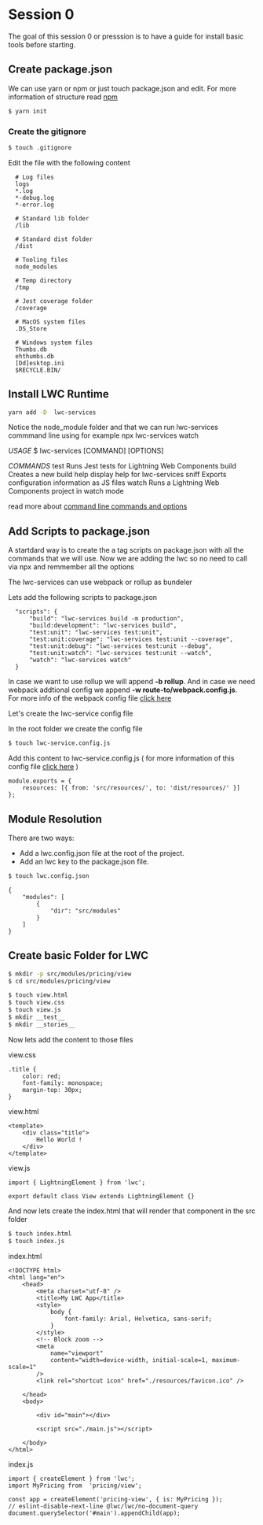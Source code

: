 # Session 0
The goal of this session 0 or presssion is to have a guide for install basic tools before starting.


## Create package.json 
We can use yarn or npm or just touch package.json and edit. For more information of structure read [npm](https://docs.npmjs.com/cli/v7/configuring-npm/package-json#engines)

```bash
$ yarn init
```

### Create the gitignore
```bash
$ touch .gitignore
```

Edit the file with the following content
```
  # Log files
  logs
  *.log
  *-debug.log
  *-error.log

  # Standard lib folder
  /lib

  # Standard dist folder
  /dist

  # Tooling files
  node_modules

  # Temp directory
  /tmp

  # Jest coverage folder
  /coverage

  # MacOS system files
  .DS_Store

  # Windows system files
  Thumbs.db
  ehthumbs.db
  [Dd]esktop.ini
  $RECYCLE.BIN/
```

## Install LWC Runtime

```bash
yarn add -D  lwc-services
```

Notice the node_module folder and that we can run lwc-services commmand line using for example npx lwc-services watch

*USAGE*
  $ lwc-services [COMMAND] [OPTIONS]

*COMMANDS*
  test  Runs Jest tests for Lightning Web Components
  build  Creates a new build
  help   display help for lwc-services
  sniff  Exports configuration information as JS files
  watch  Runs a Lightning Web Components project in watch mode

read more about [command line commands and options](https://github.com/muenzpraeger/create-lwc-app)



## Add Scripts to package.json

A startdard way is to create the a tag scripts on package.json with all the commands that we will use. Now we are adding the lwc so no need to call via npx and remmember all the options


The lwc-services can use webpack or rollup as bundeler

Lets add the following scripts to package.json
```
  "scripts": {
      "build": "lwc-services build -m production",
      "build:development": "lwc-services build",
      "test:unit": "lwc-services test:unit",
      "test:unit:coverage": "lwc-services test:unit --coverage",
      "test:unit:debug": "lwc-services test:unit --debug",
      "test:unit:watch": "lwc-services test:unit --watch",
      "watch": "lwc-services watch"
  }
```


In case we want to use rollup we will append **-b rollup**. And in case we need webpack addtional config we append **-w route-to/webpack.config.js**.  
For more info of the webpack config file [click here](https://developers.google.com/web/tools/workbox/modules/workbox-webpack-plugin) 

Let's create the lwc-service config file

In the root folder we create the config file

```bash
$ touch lwc-service.config.js
```

Add this content to lwc-service.config.js ( for more information of this config file [click here](https://github.com/muenzpraeger/create-lwc-app/blob/main/packages/lwc-services/example/lwc-services.config.js) )

```
module.exports = {
    resources: [{ from: 'src/resources/', to: 'dist/resources/' }]
};
```

## Module Resolution
There are two ways: 

- Add a lwc.config.json file at the root of the project.
- Add an lwc key to the package.json file.


```bash
$ touch lwc.config.json
```

```
{
    "modules": [
        {
            "dir": "src/modules"
        }
    ]
}
```



## Create basic Folder for LWC

```bash
$ mkdir -p src/modules/pricing/view
$ cd src/modules/pricing/view
```

```bash
$ touch view.html
$ touch view.css
$ touch view.js
$ mkdir __test__
$ mkdir __stories__
```

Now lets add the content to those files

view.css
```
.title {
    color: red;
    font-family: monospace;
    margin-top: 30px;
}
```

view.html
```
<template>
    <div class="title">
        Hello World !
    </div>
</template>
```


view.js
```
import { LightningElement } from 'lwc';

export default class View extends LightningElement {}
```


And now lets create the index.html that will render that component in the src folder

```bash
$ touch index.html
$ touch index.js
```

index.html
```
<!DOCTYPE html>
<html lang="en">
    <head>
        <meta charset="utf-8" />
        <title>My LWC App</title>
        <style>
            body {
                font-family: Arial, Helvetica, sans-serif;
            }
        </style>
        <!-- Block zoom -->
        <meta
            name="viewport"
            content="width=device-width, initial-scale=1, maximum-scale=1"
        />
        <link rel="shortcut icon" href="./resources/favicon.ico" />
        
    </head>
    <body>
        
        <div id="main"></div>
        
        <script src="./main.js"></script>
        
    </body>
</html>
```

index.js
```
import { createElement } from 'lwc';
import MyPricing from  'pricing/view';

const app = createElement('pricing-view', { is: MyPricing });
// eslint-disable-next-line @lwc/lwc/no-document-query
document.querySelector('#main').appendChild(app);
```
